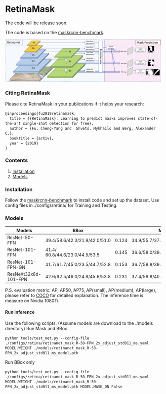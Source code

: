 # RetinaMask
The code will be release soon.

The code is based on the [maskrcnn-benchmark](https://github.com/facebookresearch/maskrcnn-benchmark).

![alt text](arch.png)


### Citing RetinaMask
Please cite RetinaMask in your publications if it helps your research:

    @inproceedings{fu2019retinamask,
      title = {{RetinaMask}: Learning to predict masks improves state-of-the-art single-shot detection for free},
      author = {Fu, Cheng-Yang and  Shvets, Mykhailo and Berg, Alexander C.},
      booktitle = {arXiv},
      year = {2019}
    }


### Contents
1. [Installation](#installation)
2. [Models](#models)

### Installation 
Follow the [maskrcnn-benchmark](./OLD_README.md) to install code and set up the dataset. Use config files in ./configs/retina/ for Training and Testing.


### Models

| Models         | BBox          |    | Mask  |     | Link |
| -------------- | ------------- | ---| ----- | --- | ---- |
| ResNet-50-FPN  | 39.4/58.6/42.3/21.9/42.0/51.0 | 0.124 | 34.9/55.7/37.1/15.1/36.7/50.4 | 0.139 | [link](https://drive.google.com/file/d/17QnkNoibgzRnnSeLDFo27LmgPUifFBxz/view?usp=sharing) |
| ResNet-101-FPN | 41.4/ 60.8/44.6/23.0/44.5/53.5 | 0.145 | 36.6/58.0/39.1/16.2/38.8/52.7 | 0.160 | [link](https://drive.google.com/file/d/1Fl-TI1oDRVBFYI1h1mn7IiEOXwTIR3AC/view?usp=sharing) |
| ResNet-101-FPN-GN | 41.7/61.7/45.0/23.5/44.7/52.8 | 0.153 | 36.7/58.8/39.3/16.4/39.4/52.6 | 0.164 | [link](https://drive.google.com/file/d/19MCU9Q0YXbIrc4fRSPRV53T_RSxiVqh0/view?usp=sharing) | 
| ResNeXt32x8d-101-FPN  | 42.6/62.5/46.0/24.8/45.6/53.8 | 0.231 | 37.4/59.8/40.0/17.6/39.9/53.4 | 0.270 | [link](https://drive.google.com/file/d/1n-tcTUZ28s0uvDOB_gZmsFtxA8flGxKF/view?usp=sharing) |

P.S. evaluation metric: AP, AP50, AP75, AP(small), AP(medium), AP(large), please refer to [COCO](http://cocodataset.org/#detection-eval) for detailed explanation. The inference time is measure on Nvidia 1080Ti.


#### Run Inference
Use the following scripts. (Assume models are download to the ./models directory)
Run Mask and BBox
```
python tools/test_net.py --config-file ./configs/retina/retinanet_mask_R-50-FPN_2x_adjust_std011_ms.yaml MODEL.WEIGHT ./models/retinanet_mask_R-50-FPN_2x_adjust_std011_ms_model.pth

```
Run BBox only
```
python tools/test_net.py --config-file ./configs/retina/retinanet_mask_R-50-FPN_2x_adjust_std011_ms.yaml MODEL.WEIGHT ./models/retinanet_mask_R-50-FPN_2x_adjust_std011_ms_model.pth MODEL.MASK_ON False

```
